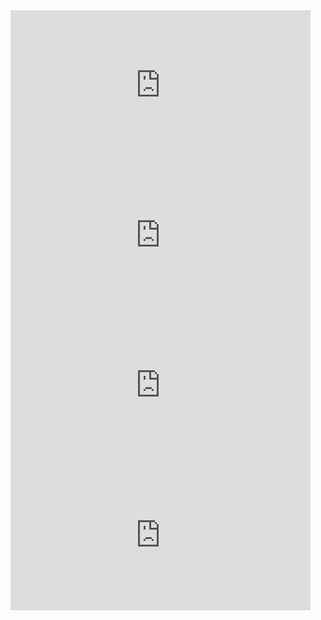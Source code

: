 <iframe width="480" height="240" src="https://www.youtube.com/embed/efR1C6CvhmE" title="YouTube video player" frameborder="0" allow="accelerometer; autoplay; clipboard-write; encrypted-media; gyroscope; picture-in-picture" allowfullscreen></iframe>

<iframe width="480" height="240" src="https://www.youtube.com/embed/05VABNfa1ds" title="YouTube video player" frameborder="0" allow="accelerometer; autoplay; clipboard-write; encrypted-media; gyroscope; picture-in-picture" allowfullscreen></iframe>

<iframe width="480" height="240" src="https://www.youtube.com/embed/_PwhiWxHK8o" title="YouTube video player" frameborder="0" allow="accelerometer; autoplay; clipboard-write; encrypted-media; gyroscope; picture-in-picture" allowfullscreen></iframe>

<iframe width="480" height="240" src="https://www.youtube.com/embed/LbBcuZukCAw" title="YouTube video player" frameborder="0" allow="accelerometer; autoplay; clipboard-write; encrypted-media; gyroscope; picture-in-picture" allowfullscreen></iframe>









